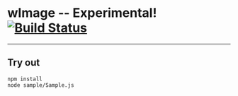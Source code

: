 
# wImage -- Experimental! [![Build Status](https://travis-ci.org/Wandalen/wImage.svg?branch=master)](https://travis-ci.org/Wandalen/wImage)

___

## Try out
```
npm install
node sample/Sample.js
```

